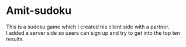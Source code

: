 # Amit-sudoku
This is a sudoku game which I created his client side with a partner.<br /> I added a server side so users can sign up and try to get into the top ten results.
